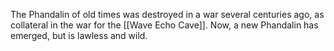 The Phandalin of old times was destroyed in a war several centuries ago, as collateral in the war for the [[Wave Echo Cave]]. Now, a new Phandalin has emerged, but is lawless and wild. 